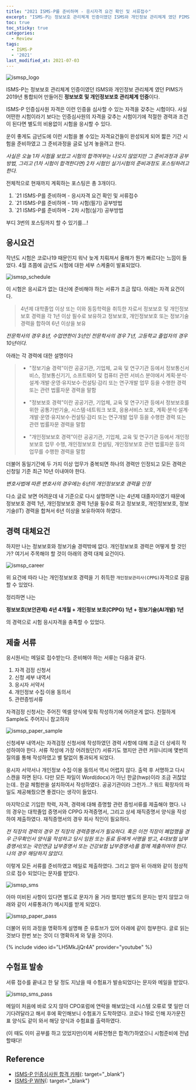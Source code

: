 ```yaml
---
title: "2021 ISMS-P를 준비하며 - 응시자격 요건 확인 및 서류접수"
excerpt: "ISMS-P는 정보보호 관리체계 인증이였던 ISMS와 개인정보 관리체계 였던 PIMS가 2019년 통합되어 만들어진 정보보호 및 개인정보보호 관리체계 인증이다."
toc: true
toc_sticky: true
categories:
  - Review
tags:
  - ISMS-P
  - '2021'
last_modified_at: 2021-07-03
---
```


![ismsp_logo](/assets/images/2021/07/ismsp_logo.png)

ISMS-P는 정보보호 관리체계 인증이였던 ISMS와 개인정보 관리체계 였던 PIMS가 2019년 통합되어 만들어진 **정보보호 및 개인정보보호 관리체계 인증**이다.

ISMS-P 인증심사원 자격은 이런 인증을 심사할 수 있는 자격을 갖추는 시험이다. 사실 어떤한 시험이라기 보다는 인증심사원의 자격을 갖추는 시험이기에 적절한 경력과 조건이 된다면 별도의 비용없이 시험을 응시할 수 있다.

운이 좋게도 금년도에 이런 시험을 볼 수있는 자격요건들이 완성되게 되어 짧은 기간 시험을 준비하였고 그 준비과정을 글로 남겨 놓을려고 한다.

*사실은 오늘 1차 시험을 보았고 시험의 합격여부는 나오지 않았지만 그 준비과정과 공부방법, 그리고 (1차 시험이 합격한다면) 2차 시험인 실기시험의 준비과정도 포스팅하려고 한다.*

전체적으로 현재까지 계획하는 포스팅은 총 3개이다.

1. `21 ISMS-P를 준비하며 - 응시자격 요건 확인 및 서류접수
2. `21 ISMS-P를 준비하며 - 1차 시험(필기) 공부방법
3. `21 ISMS-P를 준비하며 - 2차 시험(실기) 공부방법

부디 3번의 포스팅까지 할 수 있기를...!

## 응시요건

작년도 시험은 코로나19 때문인지 워낙 늦게 치뤄져서 올해가 뭔가 빠르다는 느낌이 들었다. 4월 초쯤에 금년도 시험에 대한 세부 스케줄이 발표되었다.

![ismsp_schedule](/assets/images/2021/07/ismsp_schedule.png)

이 시험은 응시료가 없는 대신에 준비해야 하는 서류가 조금 많다.
아래는 자격 요건이다.

>4년제 대학졸업 이상 또는 이와 동등학력을 취득한 자로서 정보보호 및 개인정보보호 경력을 각 1년 이상 필수로 보유하고 정보보호, 개인정보보호 또는 정보기술 경력을 합하여 6년 이상을 보유


*전문학사의 경우 8년, 수업연한이 3년인 전문학사의 경우 7년, 고등학교 졸업자의 경우 10년이다.*

아래는 각 경력에 대한 설명이다

> -  "정보기술 경력”이란 공공기관, 기업체, 교육 및 연구기관 등에서 정보통신서비스, 정보통신기기, 소프트웨어 및 컴퓨터 관련 서비스 분야에서 계획‧분석‧설계‧개발‧운영‧유지보수‧컨설팅‧감리 또는
연구개발 업무 등을 수행한 경력 또는 관련 법률자문 경력을 말함
>
> - "정보보호 경력”이란 공공기관, 기업체, 교육 및 연구기관 등에서 정보보호를 위한 공통기반기술, 시스템‧네트워크 보호, 응용서비스 보호, 계획‧분석‧설계‧개발‧운영‧유지보수‧컨설팅‧감리 또는 연구개발 업무 등을 수행한 경력 또는 관련 법률자문 경력을 말함
>
> - "개인정보보호 경력”이란 공공기관, 기업체, 교육 및 연구기관 등에서 개인정보보호 업무 수행, 개인정보보호 컨설팅, 개인정보보호 관련 법률자문 등의 업무를 수행한 경력을 말함

더불어 동일기간에 두 가지 이상 업무가 중복되면 하나의 경력만 인정되고 모든 경력은 신청일 기준 최근 10년 이내여야 한다.

*변호사법에 따른 변호사의 경우에는 6년의 개인정보보호 경력을 인정*

다소 글로 보면 어려운데 내 기준으로 다시 설명하면 나는 4년제 대졸자이였기 때문에 정보보호 경력 1년, 개인정보보호 경력 1년을 필수로 하고 정보보호, 개인정보보호, 정보기술(IT) 경력을 합쳐서 6년 이상을 보유하여야 하였다.

## 경력 대체요건

하지만 나는 정보보호와 정보기술 경력밖에 없다. 개인정보보호 경력은 어떻게 할 것인가? 여기서 주목해야 할 것이 아래의 경력 대체 요건이다.

![ismsp_career](/assets/images/2021/07/ismsp_career.png)

위 요건에 따라 나는 개인정보보호 경력을 기 취득한 `개인정보관리사(CPPG)`자격으로 갈음할 수 있었다.

정리하면 나는

**정보보호(보안관제) 4년 4개월 + 개인정보 보호(CPPG) 1년 + 정보기술(AI개발) 1년**

의 경력으로 시험 응시자격을 충족할 수 있었다.

## 제출 서류

응시원서는 메일로 접수받는다. 준비해야 하는 서류는 다음과 같다.

1. 자격 검정 신청서
2. 신청 세부 내역서
3. 응시자 서약서
4. 개인정보 수집‧이용 동의서
5. 관련증빙서류

자격검정 신청서는 주어진 엑셀 양식에 맞춰 작성하기에 어려운게 없다. 친절하게 Sample도 주어지니 참고하자

![ismsp_paper_sample](/assets/images/2021/07/ismsp_paper_sample.png)

신청세부 내역서는 자격검정 신청서에 작성하였던 경력 사항에 대해 조금 더 상세히 작성하여야 한다. 서류 작성에 가장 어려웠던(?) 서류기도 했지만 관련 커뮤니티에 몇번의 질의를 통해 작성하였고 별 탈없이 통과되게 되었다.

응시자 서약서나 개인정보 수집‧이용 동의서 역시 어렵지 않다. 출력 후 서명하고 다시 스캔을 하면 된다. 다만 모든 파일이 Word(docx)가 아닌 한글(hwp)이라 조금 귀찮았는데.. 한글 체험판을 설치하여서 작성하였다. 공공기관이라 그런가...? 워드 확장자의 파일도 제공해줬으면 좋겠다는 생각이 들었다.

마지막으로 기입한 학력, 자격, 경력에 대해 증명할 관련 증빙서류를 제출해야 했다. 나의 경우는 대학졸업 증명서와 CPPG 자격증명서, 그리고 상세 재직증명서 양식을 작성하여 제출하였다. 재직증명서의 경우 회사 직인이 필요하다.

*전 직장의 경력의 경우 전 직장의 경력증명서가 필요하다. 혹은 이전 직장이 폐업했을 경우 근무확인서 양식을 작성하고 당시 임원 또는 동료 등에게 서명을 받고, 4대보험 납부증명서(또는 국민연금 납부증명서 또는 건강보험 납부증명서)를 함께 제출하여야 한다. 나의 경우 해당하지 않았다.*

이렇게 모든 서류를 준비하였고 메일로 제출하였다. 그리고 얼마 뒤 아래와 같이 정상적으로 접수 되었다는 문자를 받았다. 

![ismsp_sms](/assets/images/2021/07/ismsp_sms.png)

아마 미비된 사항이 있다면 별도로 문자가 올 거라 했지만 별도의 문자는 받지 않았고 아래와 같이 서류통과(?) 메시지를 받게 되었다.

![ismsp_paper_pass](/assets/images/2021/07/ismsp_paper_pass.png)

더불어 위의 과정을 명확하게 설명해 준 유튜브가 있어 아래에 같이 첨부한다. 글로 읽는 것보다 한번 보는 것이 더 명확하게 와 닿을 것이다.

{% include video id="LH5MkJjQr4A" provider="youtube" %}

## 수험표 발송

서류 접수를 끝내고 한 달 정도 지났을 때 수험표가 발송되었다는 문자와 메일을 받았다.

![ismsp_sms_pass](/assets/images/2021/07/ismsp_sms_pass.png)

메일이 처음에 바로 오지 않아 CPO포럼에 연락을 해보았는데 시스템 오류로 몇 일만 더 기다려달라고 해서 후에 확인해보니 수험표가 도착하였다. 코로나 19로 인해 자가문진표 양식도 같이 와서 해당 양식과 수험표를 출력하였다.

(이 때도 이미 공부를 하고 있었지만)이제 서류전형은 합격(?)하였으니 시험준비에 전념할때다!

## Reference
- [ISMS-P 인증심사원 합격 카페](https://cafe.naver.com/ismspwin){: target="_blank"}
- [ISMS-P WIN](https://www.youtube.com/channel/UCUKOCxqR7MiJRpEqoTue4EA){: target="_blank"}